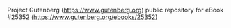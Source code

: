 Project Gutenberg (https://www.gutenberg.org) public repository for eBook #25352 (https://www.gutenberg.org/ebooks/25352)
